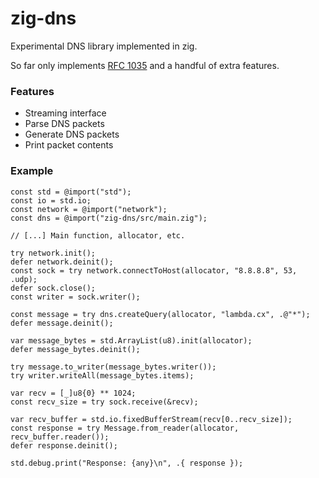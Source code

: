 # zig-dns

Experimental DNS library implemented in zig.

So far only implements [RFC 1035](https://www.rfc-editor.org/rfc/rfc1035.html) and a handful of extra features.

### Features
  * Streaming interface
  * Parse DNS packets
  * Generate DNS packets
  * Print packet contents
  
### Example

```zig
const std = @import("std");
const io = std.io;
const network = @import("network");
const dns = @import("zig-dns/src/main.zig");

// [...] Main function, allocator, etc.

try network.init();
defer network.deinit();
const sock = try network.connectToHost(allocator, "8.8.8.8", 53, .udp);
defer sock.close();
const writer = sock.writer();

const message = try dns.createQuery(allocator, "lambda.cx", .@"*");
defer message.deinit();

var message_bytes = std.ArrayList(u8).init(allocator);
defer message_bytes.deinit();

try message.to_writer(message_bytes.writer());
try writer.writeAll(message_bytes.items);

var recv = [_]u8{0} ** 1024;
const recv_size = try sock.receive(&recv);

var recv_buffer = std.io.fixedBufferStream(recv[0..recv_size]);
const response = try Message.from_reader(allocator, recv_buffer.reader());
defer response.deinit();

std.debug.print("Response: {any}\n", .{ response });
```

